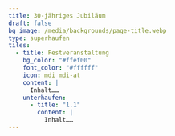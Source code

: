```yaml
---
title: 30-jähriges Jubiläum
draft: false
bg_image: /media/backgrounds/page-title.webp
type: superhaufen
tiles:
  - title: Festveranstaltung
    bg_color: "#ffef00"
    font_color: "#ffffff"
    icon: mdi mdi-at
    content: |
      Inhalt……
    unterhaufen:
      - title: "1.1"
        content: |
          Inhalt……
---
```

